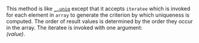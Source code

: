 This method is like <a href="#uniq"><code>_.uniq</code></a> except that it accepts <code>iteratee</code> which is invoked for each element in <code>array</code> to generate the criterion by which uniqueness is computed. The order of result values is determined by the order they occur in the array. The iteratee is invoked with one argument:<br><em>(value)</em>.